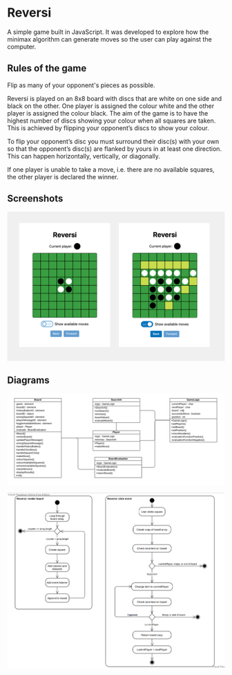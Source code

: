 # Reversi
A simple game built in JavaScript. It was developed to explore how the minimax algorithm can generate moves so the user can play against the computer.

## Rules of the game
Flip as many of your opponent's pieces as possible.

Reversi is played on an 8x8 board with discs that are white on one side and black on the other. One player is assigned the colour white and the other player is assigned the colour black. The aim of the game is to have the highest number of discs showing your colour when all squares are taken. This is achieved by flipping your opponent’s discs to show your colour.

To flip your opponent’s disc you must surround their disc(s) with your own so that the opponent’s disc(s) are flanked by yours in at least one direction. This can happen horizontally, vertically, or diagonally.

If one player is unable to take a move, i.e. there are no available squares, the other player is declared the winner.

## Screenshots
![Screenshot of game](images/screenshot-game.png)

## Diagrams
![Class diagram](images/diagram-class.png)

![Activity diagram](images/diagram-activity.png)
